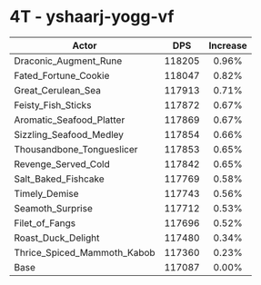 # 4T - yshaarj-yogg-vf
| Actor | DPS | Increase |
|---|:---:|:---:|
|Draconic_Augment_Rune|118205|0.96%|
|Fated_Fortune_Cookie|118047|0.82%|
|Great_Cerulean_Sea|117913|0.71%|
|Feisty_Fish_Sticks|117872|0.67%|
|Aromatic_Seafood_Platter|117869|0.67%|
|Sizzling_Seafood_Medley|117854|0.66%|
|Thousandbone_Tongueslicer|117853|0.65%|
|Revenge_Served_Cold|117842|0.65%|
|Salt_Baked_Fishcake|117769|0.58%|
|Timely_Demise|117743|0.56%|
|Seamoth_Surprise|117712|0.53%|
|Filet_of_Fangs|117696|0.52%|
|Roast_Duck_Delight|117480|0.34%|
|Thrice_Spiced_Mammoth_Kabob|117360|0.23%|
|Base|117087|0.00%|
